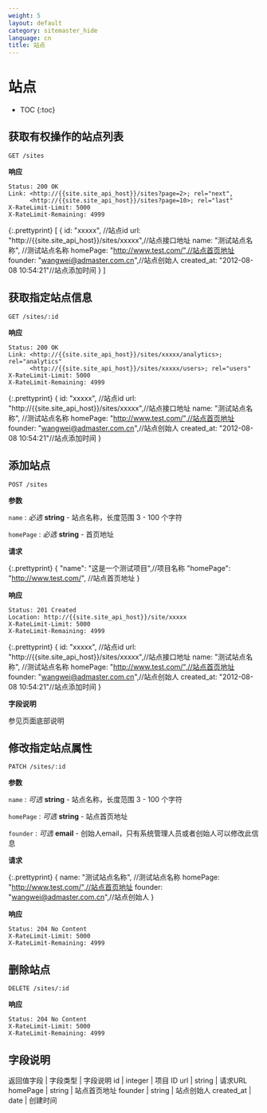 ```yaml
---
weight: 5
layout: default
category: sitemaster_hide
language: cn
title: 站点
---
```


# 站点

* TOC
{:toc}

## 获取有权操作的站点列表

    GET /sites

**响应**

    Status: 200 OK
    Link: <http://{{site.site_api_host}}/sites?page=2>; rel="next",
          <http://{{site.site_api_host}}/sites?page=10>; rel="last"
    X-RateLimit-Limit: 5000
    X-RateLimit-Remaining: 4999

{:.prettyprint}
    [
      {
          id: "xxxxx", //站点id
          url: "http://{{site.site_api_host}}/sites/xxxxx",//站点接口地址
          name: "测试站点名称", //测试站点名称
          homePage: "http://www.test.com/",//站点首页地址
          founder: "wangwei@admaster.com.cn",//站点创始人
          created_at: "2012-08-08 10:54:21"//站点添加时间
      }
    ]


## 获取指定站点信息

    GET /sites/:id

**响应**

    Status: 200 OK
    Link: <http://{{site.site_api_host}}/sites/xxxxx/analytics>; rel="analytics"
          <http://{{site.site_api_host}}/sites/xxxxx/users>; rel="users"
    X-RateLimit-Limit: 5000
    X-RateLimit-Remaining: 4999

{:.prettyprint}
    {
        id: "xxxxx", //站点id
        url: "http://{{site.site_api_host}}/sites/xxxxx",//站点接口地址
        name: "测试站点名称", //测试站点名称
        homePage: "http://www.test.com/",//站点首页地址
        founder: "wangwei@admaster.com.cn",//站点创始人
        created_at: "2012-08-08 10:54:21"//站点添加时间
    }


## 添加站点

    POST /sites

**参数**

`name`
: _必选_ **string** - 站点名称，长度范围 3 - 100 个字符

`homePage`
: _必选_ **string** - 首页地址


**请求**

{:.prettyprint}
    {
        "name": "这是一个测试项目",//项目名称
        "homePage": "http://www.test.com/", //站点首页地址
    }

**响应**

    Status: 201 Created
    Location: http://{{site.site_api_host}}/site/xxxxx
    X-RateLimit-Limit: 5000
    X-RateLimit-Remaining: 4999

{:.prettyprint}
    {
        id: "xxxxx", //站点id
        url: "http://{{site.site_api_host}}/sites/xxxxx",//站点接口地址
        name: "测试站点名称", //测试站点名称
        homePage: "http://www.test.com/",//站点首页地址
        founder: "wangwei@admaster.com.cn",//站点创始人
        created_at: "2012-08-08 10:54:21"//站点添加时间
    }

**字段说明**

参见页面底部说明

## 修改指定站点属性

    PATCH /sites/:id

**参数**

`name`
: _可选_ **string** - 站点名称，长度范围 3 - 100 个字符

`homePage`
: _可选_ **string** - 站点首页地址

`founder`
: _可选_ **email** - 创始人email，只有系统管理人员或者创始人可以修改此信息


**请求**

{:.prettyprint}
    {
        name: "测试站点名称", //测试站点名称
        homePage: "http://www.test.com/",//站点首页地址
        founder: "wangwei@admaster.com.cn",//站点创始人
    }

**响应**

    Status: 204 No Content
    X-RateLimit-Limit: 5000
    X-RateLimit-Remaining: 4999

## 删除站点

    DELETE /sites/:id

**响应**

    Status: 204 No Content
    X-RateLimit-Limit: 5000
    X-RateLimit-Remaining: 4999

## 字段说明

返回值字段         | 字段类型 | 字段说明
id               | integer | 项目 ID
url              | string  | 请求URL
homePage         | string  | 站点首页地址
founder          | string  | 站点创始人
created_at       | date    | 创建时间

